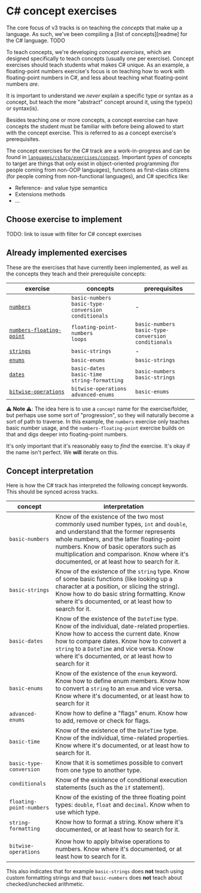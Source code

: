 # C&#35; concept exercises

The core focus of v3 tracks is on teaching the _concepts_ that make up a language. As such, we've been compiling a [list of concepts][readme] for the C# language. TODO

To teach concepts, we're developing _concept exercises_, which are designed specifically to teach concepts (usually one per exercise). Concept exercises should teach students what makes C# unique. As an example, a floating-point numbers exercise's focus is on teaching how to work with floating-point numbers in C#, and less about teaching what floating-point numbers _are_.

It is important to understand we _never_ explain a specific type or syntax as a concept, but teach the more "abstract" concept around it, using the type(s) or syntax(is).

Besides teaching one or more concepts, a concept exercise can have concepts the student must be familiar with before being allowed to start with the concept exercise. This is referred to as a concept exercise's prerequisites.

The concept exercises for the C# track are a work-in-progress and can be found in [`languages/csharp/exercises/concept`][concept-exercises]. Important _types_ of concepts to target are things that only exist in object-oriented programming (for people coming from non-OOP languages), functions as first-class citizens (for people coming from non-functional languages), and C# specifics like:

- Reference- and value type semantics
- Extensions methods
- ...

## Choose exercise to implement

TODO: link to issue with filter for C# concept exercises

## Already implemented exercises

These are the exercises that have currently been implemented, as well as the concepts they teach and their prerequisite concepts:

| exercise                                                            | concepts                                                       | prerequisites                                                  |
| ------------------------------------------------------------------- | -------------------------------------------------------------- | -------------------------------------------------------------- |
| [`numbers`][concept-exercise-numbers]                               | `basic-numbers`<br/>`basic-type-conversion`<br/>`conditionals` | -                                                              |
| [`numbers-floating-point`][concept-exercise-numbers-floating-point] | `floating-point-numbers`<br/>`loops`                           | `basic-numbers`<br/>`basic-type-conversion`<br/>`conditionals` |
| [`strings`][concept-exercise-strings]                               | `basic-strings`                                                | -                                                              |
| [`enums`][concept-exercise-enums]                                   | `basic-enums`                                                  | `basic-strings`                                                |
| [`dates`][concept-exercise-dates]                                   | `basic-dates`<br/>`basic-time`<br/>`string-formatting`         | `basic-numbers`<br/>`basic-strings`                            |
| [`bitwise-operations`][concept-exercise-bitwise-operations]         | `bitwise-operations`<br/>`advanced-enums`                      | `basic-enums`                                                  |

**⚠ Note ⚠**: The idea here is to use a `concept` name for the exercise/folder, but perhaps use some sort of "progression", so they will naturally become a sort of path to traverse. In this example, the `numbers` exercise only teaches basic number usage, and the `numbers-floating-point` exercise builds on that and digs deeper into floating-point numbers.

It's only important that it's reasonably easy to _find_ the exercise. It's okay if the name isn't perfect. We **will** iterate on this.

## Concept interpretation

Here is how the C# track has interpreted the following concept keywords. This should be synced across tracks.

| concept                  | interpretation                                                                                                                                                                                                                                                                                                     |
| ------------------------ | ------------------------------------------------------------------------------------------------------------------------------------------------------------------------------------------------------------------------------------------------------------------------------------------------------------------ |
| `basic-numbers`          | Know of the existence of the two most commonly used number types, `int` and `double`, and understand that the former represents whole numbers, and the latter floating-point numbers. Know of basic operators such as multiplication and comparison. Know where it's documented, or at least how to search for it. |
| `basic-strings`          | Know of the existence of the `string` type. Know of some basic functions (like looking up a character at a position, or slicing the string). Know how to do basic string formatting. Know where it's documented, or at least how to search for it.                                                                 |
| `basic-dates`            | Know of the existence of the `DateTime` type. Know of the individual, date-related properties. Know how to access the current date. Know how to compare dates. Know how to convert a `string` to a `DateTime` and vice versa. Know where it's documented, or at least how to search for it                         |
| `basic-enums`            | Know of the existence of the `enum` keyword. Know how to define enum members. Know how to convert a `string` to an `enum` and vice versa. Know where it's documented, or at least how to search for it                                                                                                             |
| `advanced-enums`         | Know how to define a "flags" enum. Know how to add, remove or check for flags.                                                                                                                                                                                                                                     |
| `basic-time`             | Know of the existence of the `DateTime` type. Know of the individual, time-related properties. Know where it's documented, or at least how to search for it.                                                                                                                                                       |
| `basic-type-conversion`  | Know that it is sometimes possible to convert from one type to another type.                                                                                                                                                                                                                                       |
| `conditionals`           | Know of the existence of conditional execution statements (such as the `if` statement).                                                                                                                                                                                                                            |
| `floating-point-numbers` | Know of the existing of the three floating point types: `double`, `float` and `decimal`. Know when to use which type.                                                                                                                                                                                              |
| `string-formatting`      | Know how to format a string. Know where it's documented, or at least how to search for it.                                                                                                                                                                                                                         |
|                          |
| `bitwise-operations`     | Know how to apply bitwise operations to numbers. Know where it's documented, or at least how to search for it.                                                                                                                                                                                                     |

This also indicates that for example `basic-strings` does **not** teach using custom formatting strings and that `basic-numbers` does **not** teach about checked/unchecked arithmetic.

[concept-exercises]: ../exercises/concept
[concept-exercise-bitwise-operations]: ../exercises/concept/bitwise-operations
[concept-exercise-dates]: ../exercises/concept/dates
[concept-exercise-enums]: ../exercises/concept/enums
[concept-exercise-numbers-floating-point]: ../exercises/concept/numbers-floating-point
[concept-exercise-numbers]: ../exercises/concept/numbers
[concept-exercise-strings]: ../exercises/concept/strings
